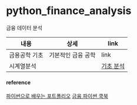 # python_finance_analysis
금융 데이터 분석 

|내용|상세|link|
|----------|-------------|-----|
|금용공학 기초 | 기본적인 금융 공학 |link|
|시계열분석||[기초 분석](https://github.com/holictoweb/python_finance_analysis/blob/master/source/fpa_timeseries_01.ipynb)|



#### reference

[파이썬으로 배우는 포트폴리오](https://github.com/gilbutITbook/080227)
[금융 파이썬 쿡북 ](https://github.com/AcornPublishing/python-finance)


